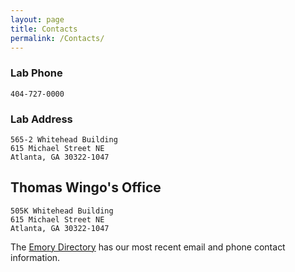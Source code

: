 ```yaml
---
layout: page
title: Contacts
permalink: /Contacts/
---
```


### Lab Phone

    404-727-0000

### Lab Address

    565-2 Whitehead Building
    615 Michael Street NE
    Atlanta, GA 30322-1047

## Thomas Wingo's Office

    505K Whitehead Building
    615 Michael Street NE
    Atlanta, GA 30322-1047

The [Emory Directory](http://directory.service.emory.edu/index.cfm) has our most recent email and phone contact information.
